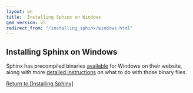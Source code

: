 ```yaml
---
layout: en
title:  Installing Sphinx on Windows
gem_version: v5
redirect_from: "/installing_sphinx/windows.html"
---
```


## Installing Sphinx on Windows

Sphinx has precompiled binaries [available](http://sphinxsearch.com/downloads/release/) for Windows on their website, along with more [detailed instructions](http://sphinxsearch.com/docs/current.html#installing-windows) on what to do with those binary files.

[Return to [Installing Sphinx]](/thinking-sphinx/installing_sphinx.html)
